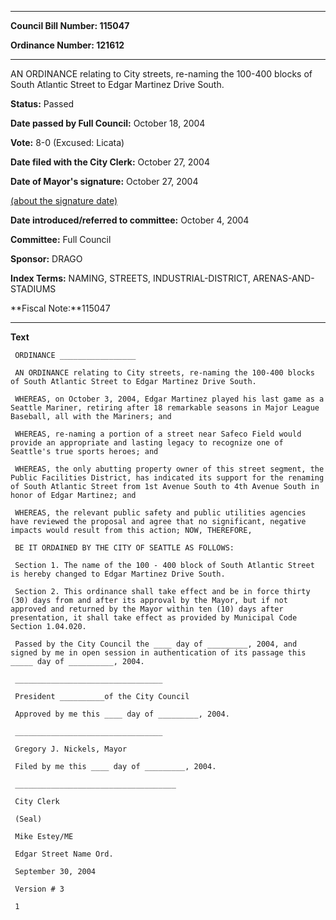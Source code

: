 

********

**Council Bill Number: 115047**
   
**Ordinance Number: 121612**
********

 AN ORDINANCE relating to City streets, re-naming the 100-400 blocks of South Atlantic Street to Edgar Martinez Drive South.

**Status:** Passed
   
**Date passed by Full Council:** October 18, 2004
   
**Vote:** 8-0 (Excused: Licata)
   
**Date filed with the City Clerk:** October 27, 2004
   
**Date of Mayor's signature:** October 27, 2004
   
[(about the signature date)](/~public/approvaldate.htm)
   
   
   
**Date introduced/referred to committee:** October 4, 2004
   
**Committee:** Full Council
   
**Sponsor:** DRAGO
   
   
**Index Terms:** NAMING, STREETS, INDUSTRIAL-DISTRICT, ARENAS-AND-STADIUMS

**Fiscal Note:**115047

********

**Text**
   
```
 ORDINANCE _________________

 AN ORDINANCE relating to City streets, re-naming the 100-400 blocks of South Atlantic Street to Edgar Martinez Drive South.

 WHEREAS, on October 3, 2004, Edgar Martinez played his last game as a Seattle Mariner, retiring after 18 remarkable seasons in Major League Baseball, all with the Mariners; and

 WHEREAS, re-naming a portion of a street near Safeco Field would provide an appropriate and lasting legacy to recognize one of Seattle's true sports heroes; and

 WHEREAS, the only abutting property owner of this street segment, the Public Facilities District, has indicated its support for the renaming of South Atlantic Street from 1st Avenue South to 4th Avenue South in honor of Edgar Martinez; and

 WHEREAS, the relevant public safety and public utilities agencies have reviewed the proposal and agree that no significant, negative impacts would result from this action; NOW, THEREFORE,

 BE IT ORDAINED BY THE CITY OF SEATTLE AS FOLLOWS:

 Section 1. The name of the 100 - 400 block of South Atlantic Street is hereby changed to Edgar Martinez Drive South.

 Section 2. This ordinance shall take effect and be in force thirty (30) days from and after its approval by the Mayor, but if not approved and returned by the Mayor within ten (10) days after presentation, it shall take effect as provided by Municipal Code Section 1.04.020.

 Passed by the City Council the ____ day of _________, 2004, and signed by me in open session in authentication of its passage this _____ day of __________, 2004.

 _________________________________

 President __________of the City Council

 Approved by me this ____ day of _________, 2004.

 _________________________________

 Gregory J. Nickels, Mayor

 Filed by me this ____ day of _________, 2004.

 ____________________________________

 City Clerk

 (Seal)

 Mike Estey/ME

 Edgar Street Name Ord.

 September 30, 2004

 Version # 3

 1

```
